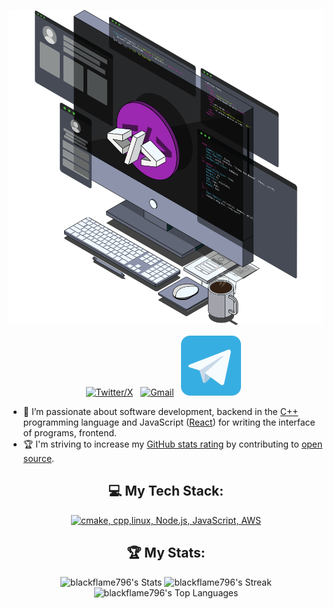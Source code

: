 <div align="center">
<p align="center"><img src="./WorkImage.svg"></p>
  
[![Twitter/X](https://skillicons.dev/icons?i=twitter)](https://x.com/blackflame796) &nbsp;
[![Gmail](https://skillicons.dev/icons?i=gmail)](https://x.com/blackflame796) &nbsp;
[![Telegram](./TelegramLogo.svg)]([https://t.me/Blackflame796) &nbsp;
</div>

- 🔭 I’m passionate about software development, backend in the [C++](https://learn.microsoft.com/ru-ru/cpp/cpp/?view=msvc-170) programming language and JavaScript ([React](https://react.dev/)) for writing the interface of programs, frontend.
- 🏆 I'm striving to increase my [GitHub stats rating](https://github.com/Blackflame796/Blackflame796/master/README.md#-my-stats) by contributing to [open source](https://opensource.com/resources/what-open-source).
<div align="center">
  
## 💻 My Tech Stack:

[![cmake, cpp,linux, Node.js, JavaScript, AWS](https://skillicons.dev/icons?i=js,vite,react,py,cmake,cpp,postgres,nginx,postman,git,docker,kubernetes,linux,apple,windows,aws&perline=8)](https://skillicons.dev)

## 🏆 My Stats:
![blackflame796's Stats](https://github-readme-stats.vercel.app/api?username=blackflame796&theme=tokyonight&show_icons=true&hide_border=true&count_private=true)
![blackflame796's Streak](https://github-readme-streak-stats.herokuapp.com/?user=blackflame796&theme=tokyonight&hide_border=true)
![blackflame796's Top Languages](https://github-readme-stats.vercel.app/api/top-langs/?username=blackflame796&theme=tokyonight&show_icons=true&hide_border=true&layout=compact)

</div>
